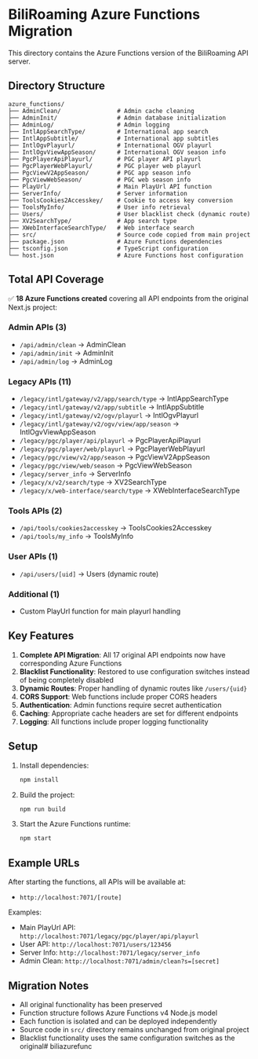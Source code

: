 # BiliRoaming Azure Functions Migration

This directory contains the Azure Functions version of the BiliRoaming API server.

## Directory Structure

```
azure_functions/
├── AdminClean/                # Admin cache cleaning
├── AdminInit/                 # Admin database initialization  
├── AdminLog/                  # Admin logging
├── IntlAppSearchType/         # International app search
├── IntlAppSubtitle/           # International app subtitles
├── IntlOgvPlayurl/            # International OGV playurl
├── IntlOgvViewAppSeason/      # International OGV season info
├── PgcPlayerApiPlayurl/       # PGC player API playurl
├── PgcPlayerWebPlayurl/       # PGC player web playurl
├── PgcViewV2AppSeason/        # PGC app season info
├── PgcViewWebSeason/          # PGC web season info
├── PlayUrl/                   # Main PlayUrl API function
├── ServerInfo/                # Server information
├── ToolsCookies2Accesskey/    # Cookie to access key conversion
├── ToolsMyInfo/               # User info retrieval
├── Users/                     # User blacklist check (dynamic route)
├── XV2SearchType/             # App search type
├── XWebInterfaceSearchType/   # Web interface search
├── src/                       # Source code copied from main project
├── package.json               # Azure Functions dependencies
├── tsconfig.json              # TypeScript configuration
└── host.json                  # Azure Functions host configuration
```

## Total API Coverage

✅ **18 Azure Functions created** covering all API endpoints from the original Next.js project:

### Admin APIs (3)
- `/api/admin/clean` → AdminClean
- `/api/admin/init` → AdminInit  
- `/api/admin/log` → AdminLog

### Legacy APIs (11)
- `/legacy/intl/gateway/v2/app/search/type` → IntlAppSearchType
- `/legacy/intl/gateway/v2/app/subtitle` → IntlAppSubtitle
- `/legacy/intl/gateway/v2/ogv/playurl` → IntlOgvPlayurl
- `/legacy/intl/gateway/v2/ogv/view/app/season` → IntlOgvViewAppSeason
- `/legacy/pgc/player/api/playurl` → PgcPlayerApiPlayurl
- `/legacy/pgc/player/web/playurl` → PgcPlayerWebPlayurl
- `/legacy/pgc/view/v2/app/season` → PgcViewV2AppSeason
- `/legacy/pgc/view/web/season` → PgcViewWebSeason
- `/legacy/server_info` → ServerInfo
- `/legacy/x/v2/search/type` → XV2SearchType
- `/legacy/x/web-interface/search/type` → XWebInterfaceSearchType

### Tools APIs (2)
- `/api/tools/cookies2accesskey` → ToolsCookies2Accesskey
- `/api/tools/my_info` → ToolsMyInfo

### User APIs (1)
- `/api/users/[uid]` → Users (dynamic route)

### Additional (1)
- Custom PlayUrl function for main playurl handling

## Key Features

1. **Complete API Migration**: All 17 original API endpoints now have corresponding Azure Functions
2. **Blacklist Functionality**: Restored to use configuration switches instead of being completely disabled
3. **Dynamic Routes**: Proper handling of dynamic routes like `/users/{uid}`
4. **CORS Support**: Web functions include proper CORS headers
5. **Authentication**: Admin functions require secret authentication
6. **Caching**: Appropriate cache headers are set for different endpoints
7. **Logging**: All functions include proper logging functionality

## Setup

1. Install dependencies:
   ```bash
   npm install
   ```

2. Build the project:
   ```bash
   npm run build
   ```

3. Start the Azure Functions runtime:
   ```bash
   npm start
   ```

## Example URLs

After starting the functions, all APIs will be available at:
- `http://localhost:7071/[route]`

Examples:
- Main PlayUrl API: `http://localhost:7071/legacy/pgc/player/api/playurl`
- User API: `http://localhost:7071/users/123456`
- Server Info: `http://localhost:7071/legacy/server_info`
- Admin Clean: `http://localhost:7071/admin/clean?s=[secret]`

## Migration Notes

- All original functionality has been preserved
- Function structure follows Azure Functions v4 Node.js model
- Each function is isolated and can be deployed independently
- Source code in `src/` directory remains unchanged from original project
- Blacklist functionality uses the same configuration switches as the original# biliazurefunc
